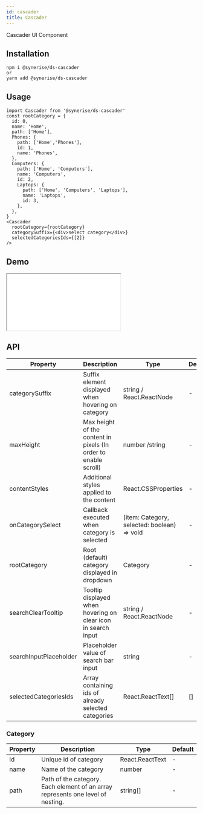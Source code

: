 ```yaml
---
id: cascader
title: Cascader
---
```


Cascader UI Component

## Installation

```
npm i @synerise/ds-cascader
or
yarn add @synerise/ds-cascader
```

## Usage

```
import Cascader from '@synerise/ds-cascader'
const rootCategory = {
  id: 0,
  name: 'Home',
  path: ['Home'],
  Phones: {
    path: ['Home','Phones'],
    id: 1,
    name: 'Phones',
  },
  Computers: {
    path: ['Home', 'Computers'],
    name: 'Computers',
    id: 2,
    Laptops: {
      path: ['Home', 'Computers', 'Laptops'],
      name: 'Laptops',
      id: 3,
    },
  },
}
<Cascader
  rootCategory={rootCategory}
  categorySuffix={<div>select category</div>}
  selectedCategoriesIds={[2]}
/>

```

## Demo

<iframe src="/storybook-static/iframe.html?id=components-cascader--default"></iframe>

## API

| Property               | Description                                                     | Type                                        | Default |
| ---------------------- | --------------------------------------------------------------- | ------------------------------------------- | ------- |
| categorySuffix         | Suffix element displayed when hovering on category              | string / React.ReactNode                    | -       |
| maxHeight              | Max height of the content in pixels (In order to enable scroll) | number /string                              | -       |
| contentStyles          | Additional styles applied to the content                        | React.CSSProperties                         | -       |
| onCategorySelect       | Callback executed when category is selected                     | (item: Category, selected: boolean) => void | -       |
| rootCategory           | Root (default) category displayed in dropdown                   | Category                                    | -       |
| searchClearTooltip     | Tooltip displayed when hovering on clear icon in search input   | string / React.ReactNode                    | -       |
| searchInputPlaceholder | Placeholder value of search bar input                           | string                                      | -       |
| selectedCategoriesIds  | Array containing ids of already selected categories             | React.ReactText[]                           | []      |

### Category

| Property | Description                                                                     | Type            | Default |
| -------- | ------------------------------------------------------------------------------- | --------------- | ------- |
| id       | Unique id of category                                                           | React.ReactText | -       |
| name     | Name of the category                                                            | number          | -       |
| path     | Path of the category. Each element of an array represents one level of nesting. | string[]        | -       |
